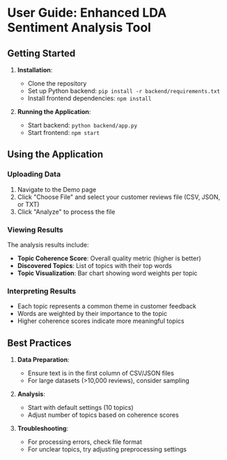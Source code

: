 # User Guide: Enhanced LDA Sentiment Analysis Tool

## Getting Started
1. **Installation**:
   - Clone the repository
   - Set up Python backend: `pip install -r backend/requirements.txt`
   - Install frontend dependencies: `npm install`

2. **Running the Application**:
   - Start backend: `python backend/app.py`
   - Start frontend: `npm start`

## Using the Application
### Uploading Data
1. Navigate to the Demo page
2. Click "Choose File" and select your customer reviews file (CSV, JSON, or TXT)
3. Click "Analyze" to process the file

### Viewing Results
The analysis results include:
- **Topic Coherence Score**: Overall quality metric (higher is better)
- **Discovered Topics**: List of topics with their top words
- **Topic Visualization**: Bar chart showing word weights per topic

### Interpreting Results
- Each topic represents a common theme in customer feedback
- Words are weighted by their importance to the topic
- Higher coherence scores indicate more meaningful topics

## Best Practices
1. **Data Preparation**:
   - Ensure text is in the first column of CSV/JSON files
   - For large datasets (>10,000 reviews), consider sampling

2. **Analysis**:
   - Start with default settings (10 topics)
   - Adjust number of topics based on coherence scores

3. **Troubleshooting**:
   - For processing errors, check file format
   - For unclear topics, try adjusting preprocessing settings